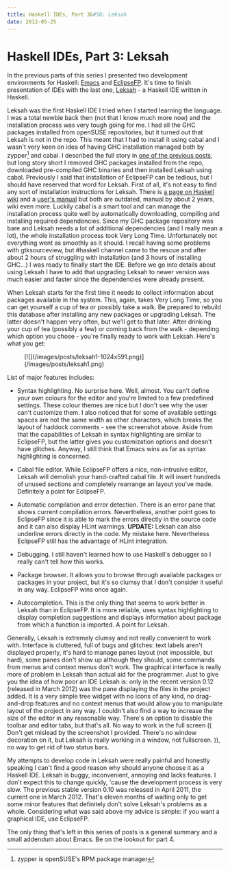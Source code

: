 ```yaml
---
title: Haskell IDEs, Part 3&#58; Leksah
date: 2012-05-25
---
```


Haskell IDEs, Part 3: Leksah
============================

In the previous parts of this series I presented two development environments
for Haskell: [Emacs](/posts/2012-05-13-haskell-ide-emacs/) and
[EclipseFP](/posts/2012-05-18-haskell-ides-part-2-eclipsefp.html).  It's time to
finish presentation of IDEs with the last one, [Leksah](http://leksah.org/) - a
Haskell IDE written in Haskell.

Leksah was the first Haskell IDE I tried when I started learning the language. I
was a total newbie back then (not that I know much more now) and the
installation process was very tough going for me. I had all the GHC packages
installed from openSUSE repositories, but it turned out that Leksah is not in
the repo. This meant that I had to install it using cabal and I wasn't very keen
on idea of having GHC installation managed both by zypper[^1] and cabal.  I
described the full story in [one of the previous
posts](/posts/2012-03-20-installing-ghc-on-opensuse-linux.html), but long story
short I removed GHC packages installed from the repo, downloaded pre-compiled
GHC binaries and then installed Leksah using cabal. Previously I said that
installation of EclipseFP can be tedious, but I should have reserved that word
for Leksah. First of all, it's not easy to find any sort of installation
instructions for Leksah. There is [a page on Haskell
wiki](http://www.haskell.org/haskellwiki/Leksah_Installation) and a [user's
manual](http://leksah.org/leksah_manual.pdf) but both are outdated, manual by
about 2 years, wiki even more. Luckily cabal is a smart tool and can manage the
installation process quite well by automatically downloading, compiling and
installing required dependencies. Since my GHC package repository was bare and
Leksah needs a lot of additional dependencies (and I really mean a lot), the
whole installation process took Very Long Time. Unfortunately not everything
went as smoothly as it should. I recall having some problems with gtksourceview,
but #haskell channel came to the rescue and after about 2 hours of struggling
with installation (and 3 hours of installing GHC...) I was ready to finally
start the IDE. Before we go into details about using Leksah I have to add that
upgrading Leksah to newer version was much easier and faster since the
dependencies were already present.

When Leksah starts for the first time it needs to collect information about
packages available in the system. This, again, takes Very Long Time, so you can
get yourself a cup of tea or possibly take a walk. Be prepared to rebuild this
database after installing any new packages or upgrading Leksah. The latter
doesn't happen very often, but we'll get to that later. After drinking your cup
of tea (possibly a few) or coming back from the walk - depending which option
you chose - you're finally ready to work with Leksah. Here's what you get:

<div class="thumbnail">
<figure>
[![](/images/posts/leksah1-1024x591.png)](/images/posts/leksah1.png)
</figure>
</div>

List of major features includes:

  * Syntax highlighting. No surprise here. Well, almost. You can't define your
    own colours for the editor and you're limited to a few predefined
    settings. These colour themes are nice but I don't see why the user can't
    customize them. I also noticed that for some of available settings spaces
    are not the same width as other characters, which breaks the layout of
    haddock comments - see the screenshot above. Aside from that the
    capabilities of Leksah in syntax highlighting are similar to EclipseFP, but
    the latter gives you customization options and doesn't have
    glitches. Anyway, I still think that Emacs wins as far as syntax
    highlighting is concerned.

  * Cabal file editor. While EclipseFP offers a nice, non-intrusive editor,
    Leksah will demolish your hand-crafted cabal file. It will insert hundreds
    of unused sections and completely rearrange an layout you've
    made. Definitely a point for EclipseFP.

  * Automatic compilation and error detection. There is an error pane that shows
    current compilation errors. Nevertheless, another point goes to EclipseFP
    since it is able to mark the errors directly in the source code and it can
    also display HLint warnings. **UPDATE:** Leksah can also underline errors
    directly in the code. My mistake here. Nevertheless EclipseFP still has the
    advantage of HLint integration.

  * Debugging. I still haven't learned how to use Haskell's debugger so I really
    can't tell how this works.

  * Package browser. It allows you to browse through available packages or
    packages in your project, but it's so clumsy that I don't consider it useful
    in any way. EclipseFP wins once again.

  * Autocompletion. This is the only thing that seems to work better in Leksah
    than in EclipseFP. It is more reliable, uses syntax highlighting to display
    completion suggestions and displays information about package from which a
    function is imported. A point for Leksah.

Generally, Leksah is extremely clumsy and not really convenient to work
with. Interface is cluttered, full of bugs and glitches: text labels aren't
displayed properly, it's hard to manage panes layout (not impossible, but hard),
some panes don't show up although they should, some commands from menus and
context menus don't work. The graphical interface is really more of problem in
Leksah than actual aid for the programmer. Just to give you the idea of how poor
an IDE Leksah is: only in the recent version 0.12 (released in March 2012) was
the pane displaying the files in the project added. It is a very simple tree
widget with no icons of any kind, no drag-and-drop features and no context menus
that would allow you to manipulate layout of the project in any way. I couldn't
also find a way to increase the size of the editor in any reasonable way.
There's an option to disable the toolbar and editor tabs, but that's all.  No
way to work in the full screen (( Don't get mislead by the screenshot I
provided.  There's no window decoration on it, but Leksah is really working in a
window, not fullscreen. )), no way to get rid of two status bars.

My attempts to develop code in Leksah were really painful and honestly speaking
I can't find a good reason why should anyone choose it as a Haskell IDE. Leksah
is buggy, inconvenient, annoying and lacks features. I don't expect this to
change quickly, 'cause the development process is very slow. The previous stable
version 0.10 was released in April 2011, the current one in March 2012. That's
eleven months of waiting only to get some minor features that definitely don't
solve Leksah's problems as a whole. Considering what was said above my advice is
simple: if you want a graphical IDE, use EclipseFP.

The only thing that's left in this series of posts is a general summary and a
small addendum about Emacs. Be on the lookout for part 4.

[^1]: zypper is openSUSE's RPM package manager

